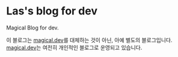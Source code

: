 # Las's blog for dev

Magical Blog for dev.

이 블로그는 [magical.dev](magical.dev)를 대체하는 것이 아닌, 아예 별도의 블로그입니다. [magical.dev](magical.dev)는 여전히 개인적인 블로그로 운영되고 있습니다.
